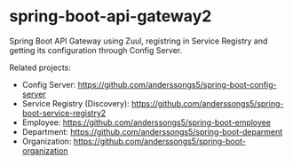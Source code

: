 # spring-boot-api-gateway2

Spring Boot API Gateway using Zuul, registring in Service Registry and getting its configuration through Config Server.

Related projects:
* Config Server: https://github.com/anderssongs5/spring-boot-config-server
* Service Registry (Discovery): https://github.com/anderssongs5/spring-boot-service-registry2
* Employee: https://github.com/anderssongs5/spring-boot-employee
* Department: https://github.com/anderssongs5/spring-boot-deparment
* Organization: https://github.com/anderssongs5/spring-boot-organization
